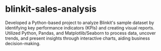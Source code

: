 # blinkit-sales-analysis
Developed a Python-based project to analyze Blinkit's sample dataset by identifying key performance indicators (KPIs) and creating visual reports. Utilized Python, Pandas, and Matplotlib/Seaborn to process data, uncover trends, and present insights through interactive charts, aiding business decision-making.
